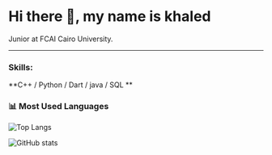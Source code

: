 # Hi there 👋, my name is khaled

Junior at FCAI Cairo University.  

---

### Skills:
**C++ / Python / Dart / java / SQL **


### 📊 Most Used Languages
![Top Langs](https://github-readme-stats.vercel.app/api/top-langs/?username=KHALEDXHAWASHr&layout=compact&theme=default)


![GitHub stats](https://github-readme-stats.vercel.app/api?username=KHALEDXHAWASH&show_icons=true&count_private=true&theme=default)



